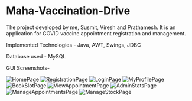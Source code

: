 # Maha-Vaccination-Drive

The project developed by me, Susmit, Viresh and Prathamesh. It is an application for COVID vaccine appointment registration and management.

Implemented Technologies - Java, AWT, Swings, JDBC

Database used - MySQL

GUI Screenshots-

![HomePage](https://user-images.githubusercontent.com/63896859/187355515-8642f212-972b-481e-9318-9820c32de9c8.jpeg)
![RegistrationPage](https://user-images.githubusercontent.com/63896859/187355499-0e450b28-b6df-4912-834d-fcc4bf38b930.jpeg)
![LoginPage](https://user-images.githubusercontent.com/63896859/187355518-09b9cfed-1022-4fba-ae14-9517a09ac609.jpeg)
![MyProfilePage](https://user-images.githubusercontent.com/63896859/187355526-f1553774-410d-4e2c-81ce-733640d2b70d.jpeg)
![BookSlotPage](https://user-images.githubusercontent.com/63896859/187355511-22b57665-ae07-47e0-8450-d8be78ae6d23.jpeg)
![ViewAppointmentPage](https://user-images.githubusercontent.com/63896859/187355506-e14f7a18-1bff-4d21-a562-9e192da7771e.jpeg)
![AdminStatsPage](https://user-images.githubusercontent.com/63896859/187355510-9e1fb92c-1a16-463b-9dee-2a5437b5e1ba.jpeg)
![ManageAppointmentsPage](https://user-images.githubusercontent.com/63896859/187355519-7f1b8fe9-783d-4d88-a67f-04ad8a234f8d.jpeg)
![ManageStockPage](https://user-images.githubusercontent.com/63896859/187355524-ff978188-6df5-4467-bf57-33a4604b9259.jpeg)
